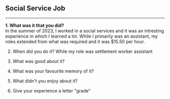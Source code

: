 ## Social Service Job
<hr />

**1. What was it that you did?**
<br />
In the summer of 2023, I worked in a social services and it was an intresting experience in which I learned a lot. While I primarily was an assistant, my roles extended from what was required and it was $15.50 per hour.

2. When did you do it?
While my role was settlement worker assistant 
3. What was good about it?

4. What was your favourite memory of it?

5. What didn't you enjoy about it?

6. Give your experience a letter "grade"
